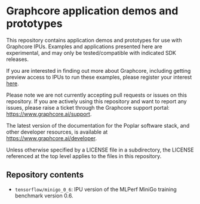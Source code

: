 # Graphcore application demos and prototypes

This repository contains application demos and prototypes for use with
Graphcore IPUs. Examples and applications presented here are experimental, and may only be tested/compatible with indicated SDK releases. 

If you are interested in finding out more about Graphcore, including
getting preview access to IPUs to run these examples, please register
your interest [here](https://www.graphcore.ai/product_info).

Please note we are not currently accepting pull requests or issues on this
repository. If you are actively using this repository and want to report any issues, please raise a ticket through the Graphcore support portal: https://www.graphcore.ai/support.

The latest version of the documentation for the Poplar software stack, and other developer resources, is available at https://www.graphcore.ai/developer.

Unless otherwise specified by a LICENSE file in a subdirectory, the LICENSE referenced at the top level applies to the files in this repository.

## Repository contents

- `tensorflow/minigo_0_6`: IPU version of the MLPerf MiniGo training benchmark version 0.6.
